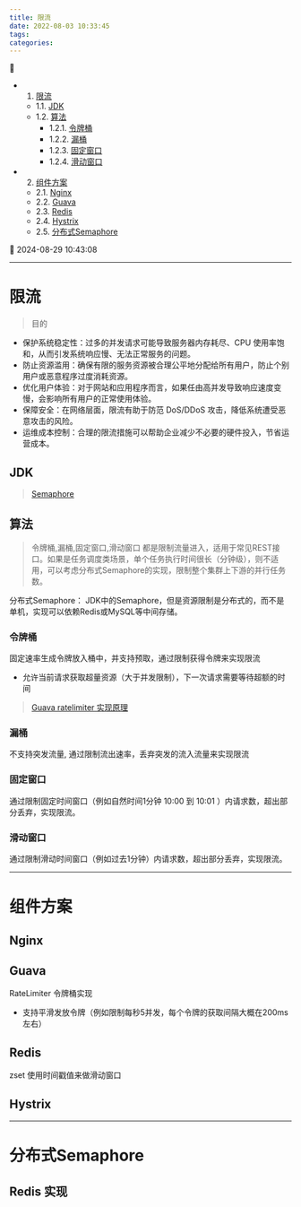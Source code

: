 ```yaml
---
title: 限流
date: 2022-08-03 10:33:45
tags: 
categories: 
---
```


💠

- 1. [限流](#限流)
    - 1.1. [JDK](#jdk)
    - 1.2. [算法](#算法)
        - 1.2.1. [令牌桶](#令牌桶)
        - 1.2.2. [漏桶](#漏桶)
        - 1.2.3. [固定窗口](#固定窗口)
        - 1.2.4. [滑动窗口](#滑动窗口)
- 2. [组件方案](#组件方案)
    - 2.1. [Nginx](#nginx)
    - 2.2. [Guava](#guava)
    - 2.3. [Redis](#redis)
    - 2.4. [Hystrix](#hystrix)
    - 2.5. [分布式Semaphore](#分布式semaphore)

💠 2024-08-29 10:43:08
****************************************
# 限流

> 目的
- 保护系统稳定性：过多的并发请求可能导致服务器内存耗尽、CPU 使用率饱和，从而引发系统响应慢、无法正常服务的问题。
- 防止资源滥用：确保有限的服务资源被合理公平地分配给所有用户，防止个别用户或恶意程序过度消耗资源。
- 优化用户体验：对于网站和应用程序而言，如果任由高并发导致响应速度变慢，会影响所有用户的正常使用体验。
- 保障安全：在网络层面，限流有助于防范 DoS/DDoS 攻击，降低系统遭受恶意攻击的风险。
- 运维成本控制：合理的限流措施可以帮助企业减少不必要的硬件投入，节省运营成本。


## JDK
> [Semaphore](/Java/AdvancedLearning/JavaConcurrency.md#semaphore)


## 算法
> 令牌桶,漏桶,固定窗口,滑动窗口 都是限制流量进入，适用于常见REST接口。如果是任务调度类场景，单个任务执行时间很长（分钟级），则不适用，可以考虑分布式Semaphore的实现，限制整个集群上下游的并行任务数。

分布式Semaphore： JDK中的Semaphore，但是资源限制是分布式的，而不是单机，实现可以依赖Redis或MySQL等中间存储。

### 令牌桶
固定速率生成令牌放入桶中，并支持预取，通过限制获得令牌来实现限流
- 允许当前请求获取超量资源（大于并发限制），下一次请求需要等待超额的时间

> [Guava ratelimiter 实现原理](https://cloud.tencent.com/developer/article/1408819)

### 漏桶
不支持突发流量, 通过限制流出速率，丢弃突发的流入流量来实现限流

### 固定窗口
通过限制固定时间窗口（例如自然时间1分钟 10:00 到 10:01 ）内请求数，超出部分丢弃，实现限流。

### 滑动窗口
通过限制滑动时间窗口（例如过去1分钟）内请求数，超出部分丢弃，实现限流。

************************

# 组件方案

## Nginx 

## Guava
RateLimiter 令牌桶实现
- 支持平滑发放令牌（例如限制每秒5并发，每个令牌的获取间隔大概在200ms左右）

## Redis
zset 使用时间戳值来做滑动窗口

## Hystrix


************************

# 分布式Semaphore
## Redis 实现
